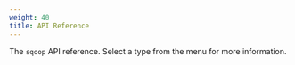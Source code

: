 ```yaml
---
weight: 40
title: API Reference
---
```

The `sqoop` API reference. Select a type from the menu for more information. 
